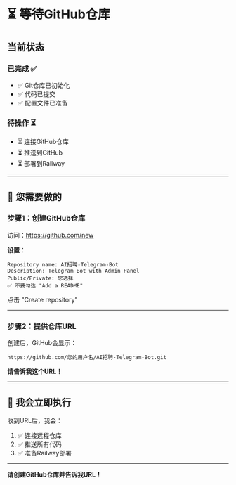 # ⏳ 等待GitHub仓库

## 当前状态

### 已完成 ✅
- ✅ Git仓库已初始化
- ✅ 代码已提交
- ✅ 配置文件已准备

### 待操作 ⏳
- ⏳ 连接GitHub仓库
- ⏳ 推送到GitHub
- ⏳ 部署到Railway

---

## 📝 您需要做的

### 步骤1：创建GitHub仓库

访问：https://github.com/new

**设置**：
```
Repository name: AI招聘-Telegram-Bot
Description: Telegram Bot with Admin Panel
Public/Private: 您选择
✅ 不要勾选 "Add a README"
```

点击 "Create repository"

---

### 步骤2：提供仓库URL

创建后，GitHub会显示：
```
https://github.com/您的用户名/AI招聘-Telegram-Bot.git
```

**请告诉我这个URL！**

---

## 🚀 我会立即执行

收到URL后，我会：
1. ✅ 连接远程仓库
2. ✅ 推送所有代码
3. ✅ 准备Railway部署

---

**请创建GitHub仓库并告诉我URL！**

